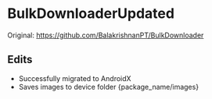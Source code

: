 # BulkDownloaderUpdated
Original: https://github.com/BalakrishnanPT/BulkDownloader

## Edits
- Successfully migrated to AndroidX
- Saves images to device folder {package_name/images}
